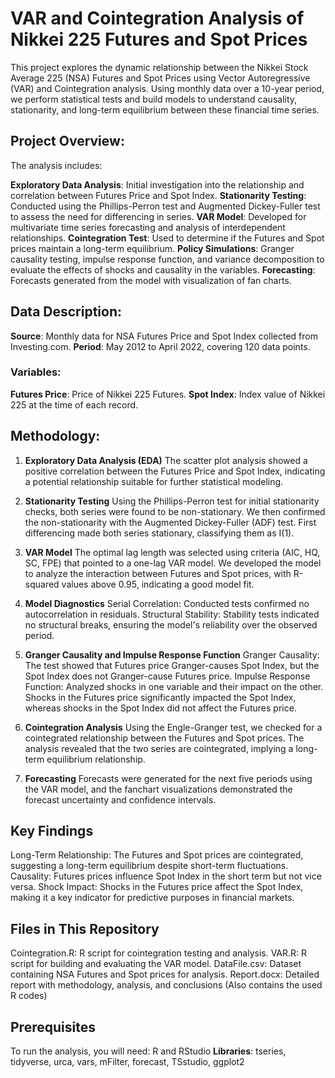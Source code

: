 # VAR and Cointegration Analysis of Nikkei 225 Futures and Spot Prices
This project explores the dynamic relationship between the Nikkei Stock Average 225 (NSA) Futures and Spot Prices using Vector Autoregressive (VAR) and Cointegration analysis. Using monthly data over a 10-year period, we perform statistical tests and build models to understand causality, stationarity, and long-term equilibrium between these financial time series.

## Project Overview:
The analysis includes:

__Exploratory Data Analysis__: Initial investigation into the relationship and correlation between Futures Price and Spot Index.
__Stationarity Testing__: Conducted using the Phillips-Perron test and Augmented Dickey-Fuller test to assess the need for differencing in series.
__VAR Model__: Developed for multivariate time series forecasting and analysis of interdependent relationships.
__Cointegration Test__: Used to determine if the Futures and Spot prices maintain a long-term equilibrium.
__Policy Simulations__: Granger causality testing, impulse response function, and variance decomposition to evaluate the effects of shocks and causality in the variables.
__Forecasting__: Forecasts generated from the model with visualization of fan charts.

## Data Description:
__Source__: Monthly data for NSA Futures Price and Spot Index collected from Investing.com.
__Period__: May 2012 to April 2022, covering 120 data points.
### Variables:
__Futures Price__: Price of Nikkei 225 Futures.
__Spot Index__: Index value of Nikkei 225 at the time of each record.

## Methodology:
1. __Exploratory Data Analysis (EDA)__
The scatter plot analysis showed a positive correlation between the Futures Price and Spot Index, indicating a potential relationship suitable for further statistical modeling.

2. __Stationarity Testing__
Using the Phillips-Perron test for initial stationarity checks, both series were found to be non-stationary. We then confirmed the non-stationarity with the Augmented Dickey-Fuller (ADF) test. First differencing made both series stationary, classifying them as I(1).

3. __VAR Model__
The optimal lag length was selected using criteria (AIC, HQ, SC, FPE) that pointed to a one-lag VAR model. We developed the model to analyze the interaction between Futures and Spot prices, with R-squared values above 0.95, indicating a good model fit.

4. __Model Diagnostics__
Serial Correlation: Conducted tests confirmed no autocorrelation in residuals.
Structural Stability: Stability tests indicated no structural breaks, ensuring the model's reliability over the observed period.

5. __Granger Causality and Impulse Response Function__
Granger Causality: The test showed that Futures price Granger-causes Spot Index, but the Spot Index does not Granger-cause Futures price.
Impulse Response Function: Analyzed shocks in one variable and their impact on the other. Shocks in the Futures price significantly impacted the Spot Index, whereas shocks in the Spot Index did not affect the Futures price.

7. __Cointegration Analysis__
Using the Engle-Granger test, we checked for a cointegrated relationship between the Futures and Spot prices. The analysis revealed that the two series are cointegrated, implying a long-term equilibrium relationship.

8. __Forecasting__
Forecasts were generated for the next five periods using the VAR model, and the fanchart visualizations demonstrated the forecast uncertainty and confidence intervals.

## Key Findings
Long-Term Relationship: The Futures and Spot prices are cointegrated, suggesting a long-term equilibrium despite short-term fluctuations.
Causality: Futures prices influence Spot Index in the short term but not vice versa.
Shock Impact: Shocks in the Futures price affect the Spot Index, making it a key indicator for predictive purposes in financial markets.

## Files in This Repository
Cointegration.R: R script for cointegration testing and analysis.
VAR.R: R script for building and evaluating the VAR model.
DataFile.csv: Dataset containing NSA Futures and Spot prices for analysis.
Report.docx: Detailed report with methodology, analysis, and conclusions (Also contains the used R codes)

## Prerequisites
To run the analysis, you will need:
R and RStudio
__Libraries__: tseries, tidyverse, urca, vars, mFilter, forecast, TSstudio, ggplot2
